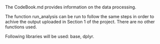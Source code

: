 The CodeBook.md provides information on the data processing.

The function run_analysis can be run to follow the same steps in order to achive the output uploaded in Section 1 of the project. 
There are no other functions used.

Following libraries will be used: base, dplyr.